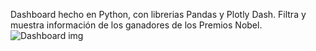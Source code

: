 Dashboard hecho en Python, con librerias Pandas y Plotly Dash. Filtra y muestra información de los ganadores de los Premios Nobel.
![Dashboard img](https://github.com/SrWilly02/Dashboard-NobelPrize/assets/125620006/d1d8186a-9b06-4b51-b0e8-c543079b5f16)
